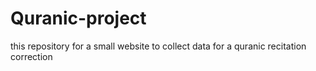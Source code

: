 # Quranic-project
this repository for a small website to collect data for a quranic recitation correction
